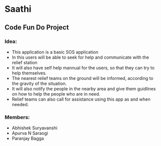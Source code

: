 # Saathi
## Code Fun Do Project

### Idea:

 - This application is a basic SOS application
 - In this users will be able to seek for help and communicate with the relief station
 - It will also have self help mannual for the users, so that they can try to help themselves.
 - The nearest relief teams on the ground will be informed, according to the gravity of the situation.
 - It will also notify the people in the nearby area and give them guidlines on how to help the people who are in need.
 - Relief teams can also call for assistance using this app as and when needed.

### Members:
 - Abhishek Suryavanshi
 - Apurva N Saraogi
 - Paranjay Bagga
